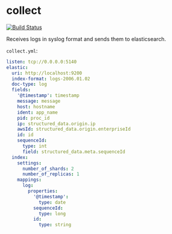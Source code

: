 # collect

[![Build Status](https://travis-ci.org/log-events/collect.svg?branch=master)](https://travis-ci.org/log-events/collect)

Receives logs in syslog format and sends them to elasticsearch.

`collect.yml`:
```yaml
listen: tcp://0.0.0.0:5140
elastic:
  uri: http://localhost:9200
  index-format: logs-2006.01.02
  doc-type: log
  fields:
    '@timestamp': timestamp
    message: message
    host: hostname
    ident: app_name
    pid: proc_id
    ip: structured_data.origin.ip
    awsId: structured_data.origin.enterpriseId
    id: id
    sequenceId:
      type: int
      field: structured_data.meta.sequenceId
  index:
    settings:
      number_of_shards: 2
      number_of_replicas: 1
    mappings:
      log:
        properties:
          '@timestamp':
            type: date
          sequenceId:
            type: long
          id:
            type: string
```
